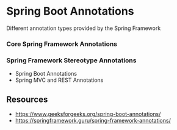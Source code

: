 # Spring Boot Annotations
Different annotation types provided by the Spring Framework

### Core Spring Framework Annotations
### Spring Framework Stereotype Annotations
* Spring Boot Annotations
* Spring MVC and REST Annotations

## Resources 
* https://www.geeksforgeeks.org/spring-boot-annotations/
* https://springframework.guru/spring-framework-annotations/

